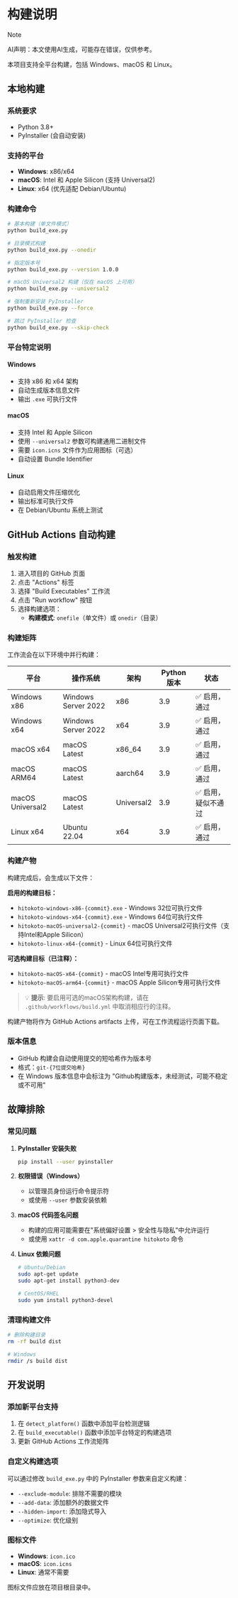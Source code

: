 # 构建说明

> [!note]
> AI声明：本文使用AI生成，可能存在错误，仅供参考。

本项目支持全平台构建，包括 Windows、macOS 和 Linux。

## 本地构建

### 系统要求

- Python 3.8+
- PyInstaller (会自动安装)

### 支持的平台

- **Windows**: x86/x64
- **macOS**: Intel 和 Apple Silicon (支持 Universal2)
- **Linux**: x64 (优先适配 Debian/Ubuntu)

### 构建命令

```bash
# 基本构建（单文件模式）
python build_exe.py

# 目录模式构建
python build_exe.py --onedir

# 指定版本号
python build_exe.py --version 1.0.0

# macOS Universal2 构建（仅在 macOS 上可用）
python build_exe.py --universal2

# 强制重新安装 PyInstaller
python build_exe.py --force

# 跳过 PyInstaller 检查
python build_exe.py --skip-check
```

### 平台特定说明

#### Windows
- 支持 x86 和 x64 架构
- 自动生成版本信息文件
- 输出 `.exe` 可执行文件

#### macOS
- 支持 Intel 和 Apple Silicon
- 使用 `--universal2` 参数可构建通用二进制文件
- 需要 `icon.icns` 文件作为应用图标（可选）
- 自动设置 Bundle Identifier

#### Linux
- 自动启用文件压缩优化
- 输出标准可执行文件
- 在 Debian/Ubuntu 系统上测试

## GitHub Actions 自动构建

### 触发构建

1. 进入项目的 GitHub 页面
2. 点击 "Actions" 标签
3. 选择 "Build Executables" 工作流
4. 点击 "Run workflow" 按钮
5. 选择构建选项：
   - **构建模式**: `onefile`（单文件）或 `onedir`（目录）

### 构建矩阵

工作流会在以下环境中并行构建：

| 平台 | 操作系统 | 架构 | Python版本 | 状态 |
|------|----------|------|------------|------|
| Windows x86 | Windows Server 2022 | x86 | 3.9 | ✅ 启用，通过 |
| Windows x64 | Windows Server 2022 | x64 | 3.9 | ✅ 启用，通过 |
| macOS x64 | macOS Latest | x86_64 | 3.9 | ✅ 启用，通过 |
| macOS ARM64 | macOS Latest | aarch64 | 3.9 | ✅ 启用，通过 |
| macOS Universal2 | macOS Latest | Universal2 | 3.9 | ✅ 启用，疑似不通过 |
| Linux x64 | Ubuntu 22.04 | x64 | 3.9 | ✅ 启用，通过 |

### 构建产物

构建完成后，会生成以下文件：

**启用的构建目标：**
- `hitokoto-windows-x86-{commit}.exe` - Windows 32位可执行文件
- `hitokoto-windows-x64-{commit}.exe` - Windows 64位可执行文件
- `hitokoto-macOS-universal2-{commit}` - macOS Universal2可执行文件（支持Intel和Apple Silicon）
- `hitokoto-linux-x64-{commit}` - Linux 64位可执行文件

**可选构建目标（已注释）：**
- `hitokoto-macOS-x64-{commit}` - macOS Intel专用可执行文件
- `hitokoto-macOS-arm64-{commit}` - macOS Apple Silicon专用可执行文件

> 💡 **提示**: 要启用可选的macOS架构构建，请在 `.github/workflows/build.yml` 中取消相应行的注释。

构建产物将作为 GitHub Actions artifacts 上传，可在工作流程运行页面下载。

### 版本信息

- GitHub 构建会自动使用提交的短哈希作为版本号
- 格式：`git-{7位提交哈希}`
- 在 Windows 版本信息中会标注为 "Github构建版本，未经测试，可能不稳定或不可用"

## 故障排除

### 常见问题

1. **PyInstaller 安装失败**
   ```bash
   pip install --user pyinstaller
   ```

2. **权限错误（Windows）**
   - 以管理员身份运行命令提示符
   - 或使用 `--user` 参数安装依赖

3. **macOS 代码签名问题**
   - 构建的应用可能需要在"系统偏好设置 > 安全性与隐私"中允许运行
   - 或使用 `xattr -d com.apple.quarantine hitokoto` 命令

4. **Linux 依赖问题**
   ```bash
   # Ubuntu/Debian
   sudo apt-get update
   sudo apt-get install python3-dev
   
   # CentOS/RHEL
   sudo yum install python3-devel
   ```

### 清理构建文件

```bash
# 删除构建目录
rm -rf build dist

# Windows
rmdir /s build dist
```

## 开发说明

### 添加新平台支持

1. 在 `detect_platform()` 函数中添加平台检测逻辑
2. 在 `build_executable()` 函数中添加平台特定的构建选项
3. 更新 GitHub Actions 工作流矩阵

### 自定义构建选项

可以通过修改 `build_exe.py` 中的 PyInstaller 参数来自定义构建：

- `--exclude-module`: 排除不需要的模块
- `--add-data`: 添加额外的数据文件
- `--hidden-import`: 添加隐式导入
- `--optimize`: 优化级别

### 图标文件

- **Windows**: `icon.ico`
- **macOS**: `icon.icns`
- **Linux**: 通常不需要

图标文件应放在项目根目录中。
